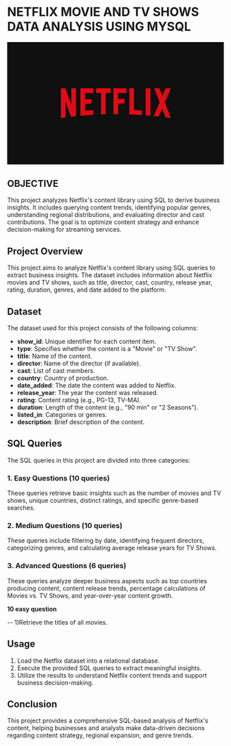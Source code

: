 # NETFLIX MOVIE AND TV SHOWS DATA ANALYSIS USING MYSQL
![NETFLIX LOGO](https://github.com/heisenberg904-star/netflix_sql/blob/main/NETFLIX_LOGO.jpg)

## OBJECTIVE
This project analyzes Netflix's content library using SQL to derive business insights. It includes querying content trends, identifying popular genres, understanding regional distributions, and evaluating director and cast contributions. The goal is to optimize content strategy and enhance decision-making for streaming services.


## Project Overview
This project aims to analyze Netflix's content library using SQL queries to extract business insights. The dataset includes information about Netflix movies and TV shows, such as title, director, cast, country, release year, rating, duration, genres, and date added to the platform.


## Dataset
The dataset used for this project consists of the following columns:
- **show_id**: Unique identifier for each content item.
- **type**: Specifies whether the content is a "Movie" or "TV Show".
- **title**: Name of the content.
- **director**: Name of the director (if available).
- **cast**: List of cast members.
- **country**: Country of production.
- **date_added**: The date the content was added to Netflix.
- **release_year**: The year the content was released.
- **rating**: Content rating (e.g., PG-13, TV-MA).
- **duration**: Length of the content (e.g., "90 min" or "2 Seasons").
- **listed_in**: Categories or genres.
- **description**: Brief description of the content.

## SQL Queries
The SQL queries in this project are divided into three categories:

### 1. Easy Questions (10 queries)
These queries retrieve basic insights such as the number of movies and TV shows, unique countries, distinct ratings, and specific genre-based searches.

### 2. Medium Questions (10 queries)
These queries include filtering by date, identifying frequent directors, categorizing genres, and calculating average release years for TV Shows.

### 3. Advanced Questions (6 queries)
These queries analyze deeper business aspects such as top countries producing content, content release trends, percentage calculations of Movies vs. TV Shows, and year-over-year content growth.

**10 easy question**

-- 1)Retrieve the titles of all movies.

## Usage
1. Load the Netflix dataset into a relational database.
2. Execute the provided SQL queries to extract meaningful insights.
3. Utilize the results to understand Netflix content trends and support business decision-making.

## Conclusion
This project provides a comprehensive SQL-based analysis of Netflix's content, helping businesses and analysts make data-driven decisions regarding content strategy, regional expansion, and genre trends.

